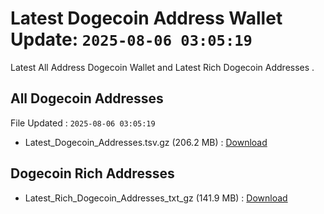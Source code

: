 # Latest Dogecoin Address Wallet Update: `2025-08-06 03:05:19`

Latest All Address Dogecoin Wallet and Latest Rich Dogecoin Addresses .

## All Dogecoin Addresses

File Updated : `2025-08-06 03:05:19`

- Latest_Dogecoin_Addresses.tsv.gz (206.2 MB) : [Download](https://github.com/Pymmdrza/Rich-Address-Wallet/releases/tag/Dogecoin)

## Dogecoin Rich Addresses

- Latest_Rich_Dogecoin_Addresses_txt_gz (141.9 MB) : [Download](https://github.com/Pymmdrza/Rich-Address-Wallet/releases/tag/Dogecoin)
